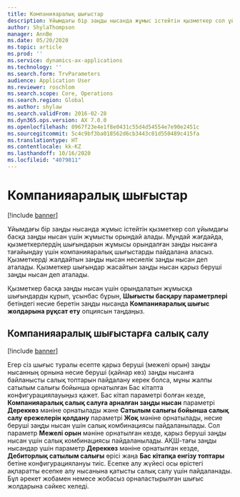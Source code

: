 ```yaml
---
title: Компанияаралық шығыстар
description: Ұйымдағы бір заңды нысанда жұмыс істейтін қызметкер сол ұйымдағы басқа заңды нысан үшін жұмысты орындай алады. Мұндай жағдайда, қызметкерлердің шығындарын жұмысы орындалған заңды нысанға тағайындау үшін компанияаралық шығыстарды пайдалана аласыз.
author: ShylaThompson
manager: AnnBe
ms.date: 05/20/2020
ms.topic: article
ms.prod: ''
ms.service: dynamics-ax-applications
ms.technology: ''
ms.search.form: TrvParameters
audience: Application User
ms.reviewer: roschlom
ms.search.scope: Core, Operations
ms.search.region: Global
ms.author: shylaw
ms.search.validFrom: 2016-02-28
ms.dyn365.ops.version: AX 7.0.0
ms.openlocfilehash: 0967f23e4e1f8e0431c55d4d54554e7e90e2451c
ms.sourcegitcommit: 5c4c9bf3ba018562d6cb3443c01d550489c415fa
ms.translationtype: HT
ms.contentlocale: kk-KZ
ms.lasthandoff: 10/16/2020
ms.locfileid: "4079811"
---
```

# <a name="intercompany-expenses"></a>Компанияаралық шығыстар

[!include [banner](../includes/banner.md)]

Ұйымдағы бір заңды нысанда жұмыс істейтін қызметкер сол ұйымдағы басқа заңды нысан үшін жұмысты орындай алады. Мұндай жағдайда, қызметкерлердің шығындарын жұмысы орындалған заңды нысанға тағайындау үшін компанияаралық шығыстарды пайдалана аласыз. Қызметкерді жалдайтын заңды нысан несиелік заңды нысан деп аталады. Қызметкер шығындар жасайтын заңды нысан қарыз беруші заңды нысан деп аталады. 

Қызметкер басқа заңды нысан үшін орындалатын жұмысқа шығындарды құрып, ұсынбас бұрын, **Шығысты басқару параметрлері** бетіндегі несие беретін заңды нысанда **Компанияаралық шығыс жолдарына рұқсат ету** опциясын таңдаңыз. 

## <a name="tax-posting-for-intercompany-expenses"></a>Компанияаралық шығыстарға салық салу

[!include [banner](../includes/banner.md)]

Егер сіз шығыс туралы есепте қарыз беруші (межелі орын) заңды нысанның орнына несие беруші (қайнар көз) заңды нысанға байланысты салық топтарын пайдалану керек болса, мұны жалпы сатылым салығы бойынша орнатылған Бас кітапта конфигурациялауыңыз қажет. Бас кітап параметрі болған кезде, **Компанияаралық салық салуға арналған заңды нысан** параметрі **Дереккөз** мәніне орнатылады және **Сатылым салығы бойынша салық салу ережелерін қолдану** параметрі **Жоқ** мәніне орнатылады, несие беруші заңды нысан үшін салық комбинациясы пайдаланылады. Сол параметр **Межелі орын** мәніне орнатылған кезде, қарыз беруші заңды нысан үшін салық комбинациясы пайдаланылады. АҚШ-тағы заңды нысандар үшін параметр **Дереккөз** мәніне орнатылған кезде, **Дебиторлық сатылым салығы** өрісі жаңа **Бас кітапқа енгізу топтары** бетіне конфигурациялануы тиіс. Есепке алу жүйесі осы өрістегі ақпаратты есепке алу нысанына қатысты салық салу үшін пайдаланады.   
Бұл әрекет жобамен немесе жобасыз орналастырылған шығыс жолдарына сәйкес келеді.  

